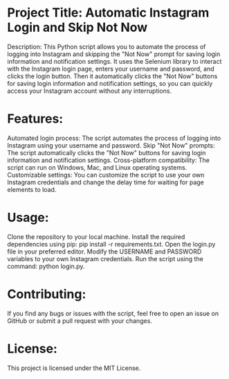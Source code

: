 # Project Title: Automatic Instagram Login and Skip Not Now

Description:
This Python script allows you to automate the process of logging into Instagram and skipping the "Not Now" prompt for saving login information and notification settings. It uses the Selenium library to interact with the Instagram login page, enters your username and password, and clicks the login button. Then it automatically clicks the "Not Now" buttons for saving login information and notification settings, so you can quickly access your Instagram account without any interruptions.

  # Features:

Automated login process: The script automates the process of logging into Instagram using your username and password.
Skip "Not Now" prompts: The script automatically clicks the "Not Now" buttons for saving login information and notification settings.
Cross-platform compatibility: The script can run on Windows, Mac, and Linux operating systems.
Customizable settings: You can customize the script to use your own Instagram credentials and change the delay time for waiting for page elements to load.

# Usage:

Clone the repository to your local machine.
Install the required dependencies using pip: pip install -r requirements.txt.
Open the login.py file in your preferred editor.
Modify the USERNAME and PASSWORD variables to your own Instagram credentials.
Run the script using the command: python login.py.

# Contributing:
If you find any bugs or issues with the script, feel free to open an issue on GitHub or submit a pull request with your changes.

# License:
This project is licensed under the MIT License.
